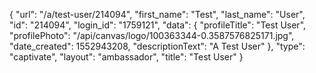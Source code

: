 {
    "url": "\/a\/test-user\/214094",
    "first_name": "Test",
    "last_name": "User",
    "id": "214094",
    "login_id": "1759121",
    "data": {
        "profileTitle": "Test User",
        "profilePhoto": "\/api\/canvas\/logo\/100363344-0.3587576825171.jpg",
        "date_created": 1552943208,
        "descriptionText": "A Test User"
    },
    "type": "captivate",
    "layout": "ambassador",
    "title": "Test User"
}